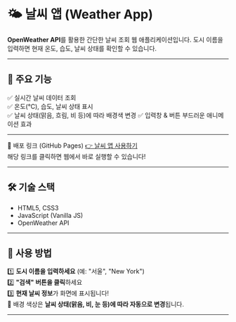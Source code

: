 # 🌤️ 날씨 앱 (Weather App)

**OpenWeather API**를 활용한 간단한 날씨 조회 웹 애플리케이션입니다. 
도시 이름을 입력하면 현재 온도, 습도, 날씨 상태를 확인할 수 있습니다.

---

## 🚀 주요 기능
✅ 실시간 날씨 데이터 조회  
✅ 온도(°C), 습도, 날씨 상태 표시  
✅ 날씨 상태(맑음, 흐림, 비 등)에 따라 배경색 변경
✅ 입력창 & 버튼 부드러운 애니메이션 효과 

---

📍 배포 링크 (GitHub Pages)
 [👉 날씨 앱 사용하기](https://infiniste.github.io/Weather-App/)  
해당 링크를 클릭하면 웹에서 바로 실행할 수 있습니다! 

---

## 🛠️ 기술 스택
- HTML5, CSS3
- JavaScript (Vanilla JS)
- OpenWeather API

---

## 📌 사용 방법
1️⃣ **도시 이름을 입력하세요** (예: "서울", "New York")  
2️⃣ **"검색" 버튼을 클릭**하세요  
3️⃣ **현재 날씨 정보**가 화면에 표시됩니다!  
🔹 배경 색상은 **날씨 상태(맑음, 비, 눈 등)에 따라 자동으로 변경**됩니다.  

---
